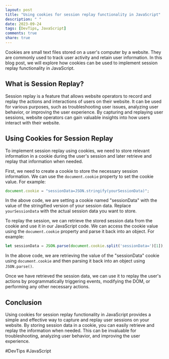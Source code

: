 ```yaml
---
layout: post
title: "Using cookies for session replay functionality in JavaScript"
description: " "
date: 2023-09-24
tags: [DevTips, JavaScript]
comments: true
share: true
---
```


Cookies are small text files stored on a user's computer by a website. They are commonly used to track user activity and retain user information. In this blog post, we will explore how cookies can be used to implement session replay functionality in JavaScript.

## What is Session Replay?

Session replay is a feature that allows website operators to record and replay the actions and interactions of users on their website. It can be used for various purposes, such as troubleshooting user issues, analyzing user behavior, or improving the user experience. By capturing and replaying user sessions, website operators can gain valuable insights into how users interact with their website.

## Using Cookies for Session Replay

To implement session replay using cookies, we need to store relevant information in a cookie during the user's session and later retrieve and replay that information when needed.

First, we need to create a cookie to store the necessary session information. We can use the `document.cookie` property to set the cookie value. For example:

```javascript
document.cookie = "sessionData=JSON.stringify(yourSessionData)";
```

In the above code, we are setting a cookie named "sessionData" with the value of the stringified version of your session data. Replace `yourSessionData` with the actual session data you want to store.

To replay the session, we can retrieve the stored session data from the cookie and use it in our JavaScript code. We can access the cookie value using the `document.cookie` property and parse it back into an object. For example:

```javascript
let sessionData = JSON.parse(document.cookie.split('sessionData=')[1]);
```

In the above code, we are retrieving the value of the "sessionData" cookie using `document.cookie` and then parsing it back into an object using `JSON.parse()`.

Once we have retrieved the session data, we can use it to replay the user's actions by programmatically triggering events, modifying the DOM, or performing any other necessary actions.

## Conclusion

Using cookies for session replay functionality in JavaScript provides a simple and effective way to capture and replay user sessions on your website. By storing session data in a cookie, you can easily retrieve and replay the information when needed. This can be invaluable for troubleshooting, analyzing user behavior, and improving the user experience.

#DevTips #JavaScript